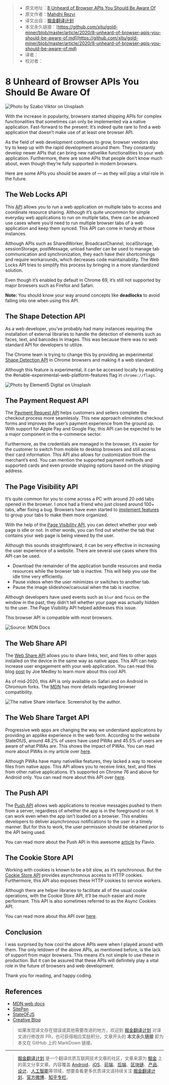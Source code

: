 > * 原文地址：[8 Unheard of Browser APIs You Should Be Aware Of](https://medium.com/better-programming/8-unheard-of-browser-apis-you-should-be-aware-of-45247e7d5f3a)
> * 原文作者：[Mahdhi Rezvi](https://medium.com/@mahdhirezvi)
> * 译文出自：[掘金翻译计划](https://github.com/xitu/gold-miner)
> * 本文永久链接：[https://github.com/xitu/gold-miner/blob/master/article/2020/8-unheard-of-browser-apis-you-should-be-aware-of.md](https://github.com/xitu/gold-miner/blob/master/article/2020/8-unheard-of-browser-apis-you-should-be-aware-of.md)
> * 译者：
> * 校对者：

# 8 Unheard of Browser APIs You Should Be Aware Of

![Photo by [Szabo Viktor](https://unsplash.com/@vmxhu?utm_source=medium&utm_medium=referral) on [Unsplash](https://unsplash.com?utm_source=medium&utm_medium=referral)](https://cdn-images-1.medium.com/max/9990/0*WzOJqPzOSrcQrX5b)

With the increase in popularity, browsers started shipping APIs for complex functionalities that sometimes can only be implemented via a native application. Fast-forward to the present: It’s indeed quite rare to find a web application that doesn’t make use of at least one browser API.

As the field of web development continues to grow, browser vendors also try to keep up with the rapid development around them. They constantly develop newer APIs that can bring new nativelike functionalities to your web application. Furthermore, there are some APIs that people don’t know much about, even though they’re fully supported in modern browsers.

Here are some APIs you should be aware of — as they will play a vital role in the future.

## The Web Locks API

This [API](https://developer.mozilla.org/en-US/docs/Web/API/Web_Locks_API) allows you to run a web application on multiple tabs to access and coordinate resource sharing. Although it’s quite uncommon for simple everyday web applications to run on multiple tabs, there can be advanced use cases where you’d need to run multiple browser tabs of a web application and keep them synced. This API can come in handy at those instances.

Although APIs such as SharedWorker, BroadcastChannel, localStorage, sessionStorage, postMessage, unload handler can be used to manage tab communication and synchronization, they each have their shortcomings and require workarounds, which decreases code maintainability. The Web Locks API tries to simplify this process by bringing in a more standardized solution.

Even though it’s enabled by default in Chrome 69, it’s still not supported by major browsers such as Firefox and Safari.

**Note:** You should know your way around concepts like **deadlocks** to avoid falling into one when using this API.

## The Shape Detection API

As a web developer, you’ve probably had many instances requiring the installation of external libraries to handle the detection of elements such as faces, text, and barcodes in images. This was because there was no web standard API for developers to utilize.

The Chrome team is trying to change this by providing an experimental [Shape Detection API](https://web.dev/shape-detection/) in Chrome browsers and making it a web standard.

Although this feature is experimental, it can be accessed locally by enabling the #enable-experimental-web-platform-features flag in `chrome://flags`.

![Photo by [Element5 Digital](https://unsplash.com/@element5digital?utm_source=medium&utm_medium=referral) on [Unsplash](https://unsplash.com?utm_source=medium&utm_medium=referral)](https://cdn-images-1.medium.com/max/9542/0*0NoSa7j_eQ1npFws)

## The Payment Request API

The [Payment Request API](https://developer.mozilla.org/en-US/docs/Web/API/Payment_Request_API) helps customers and sellers complete the checkout process more seamlessly. This new approach eliminates checkout forms and improves the user’s payment experience from the ground up. With support for Apple Pay and Google Pay, this API can be expected to be a major component in the e-commerce sector.

Furthermore, as the credentials are managed in the browser, it’s easier for the customer to switch from mobile to desktop browsers and still access their card information. This API also allows for customization from the merchant’s end. You can mention the supported payment methods and supported cards and even provide shipping options based on the shipping address.

## The Page Visibility API

It’s quite common for you to come across a PC with around 20 odd tabs opened in the browser. I once had a friend who just closed around 100+ tabs, after fixing a bug. Browsers have even started to [implement features](https://blog.google/products/chrome/manage-tabs-with-google-chrome/) to group your tabs to make them more organized.

With the help of the [Page Visibility API](https://developer.mozilla.org/en-US/docs/Web/API/Page_Visibility_API), you can detect whether your web page is idle or not. In other words, you can find out whether the tab that contains your web page is being viewed by the user.

Although this sounds straightforward, it can be very effective in increasing the user experience of a website. There are several use cases where this API can be used.

* Download the remainder of the application bundle resources and media resources while the browser tab is inactive. This will help you use the idle time very efficiently.
* Pause videos when the user minimizes or switches to another tab.
* Pause the image slideshow/carousal when the tab is inactive.

Although developers have used events such as `blur` and `focus` on the window in the past, they didn’t tell whether your page was actually hidden to the user. The Page Visibility API helped addresses this issue.

This browser API is compatible with most browsers.

![Source: [MDN Docs](https://developer.mozilla.org/en-US/docs/Web/API/Page_Visibility_API#Browser_compatibility)](https://cdn-images-1.medium.com/max/2000/1*I743ncklwG4-veVjsVFfSA.png)

## The Web Share API

The [Web Share API](https://www.w3.org/TR/web-share/) allows you to share links, text, and files to other apps installed on the device in the same way as native apps. This API can help increase user engagement with your web application. You can read this blog [post](https://web.dev/web-share/) by Joe Medley to learn more about this cool API.

As of mid-2020, this API is only available on Safari and on Android in Chromium forks. The [MDN](https://developer.mozilla.org/en-US/docs/Web/API/Navigator/share#Browser_compatibility) has more details regarding browser compatibility.

![The native Share interface. Screenshot by the author.](https://cdn-images-1.medium.com/max/2000/1*uhEtWw7OEueQkMPXrn6Akw.png)

## The Web Share Target API

Progressive web apps are changing the way we understand applications by providing an applike experience in the web form. According to the website StateOfJS, around 48.2% of users have used PWAs and 45.5% of users are aware of what PWAs are. This shows the impact of PWAs. You can read more about PWAs in my article over [here](https://medium.com/better-programming/progressive-web-apps-an-overview-c6e4328ef2d2?source=friends_link&sk=94b7cf9919c4bb86e407604dd975dadb).

Although PWAs have many nativelike features, they lacked a way to receive files from native apps. This API allows you to receive links, text, and files from other native applications. It’s supported on Chrome 76 and above for Android only. You can read more about this API over [here](https://web.dev/web-share-target/).

## The Push API

The [Push API](https://developer.mozilla.org/en-US/docs/Web/API/Push_API) allows web applications to receive messages pushed to them from a server, regardless of whether the app is in the foreground or not. It can work even when the app isn’t loaded on a browser. This enables developers to deliver asynchronous notifications to the user in a timely manner. But for this to work, the user permission should be obtained prior to the API being used.

You can read more about the Push API in this awesome [article](https://flaviocopes.com/push-api/) by Flavio.

## The Cookie Store API

Working with cookies is known to be a bit slow, as it’s synchronous. But the [Cookie Store API](https://developers.google.com/web/updates/2018/09/asynchronous-access-to-http-cookies) provides asynchronous access to HTTP cookies. Furthermore, this API also exposes these HTTP cookies to service workers.

Although there are helper libraries to facilitate all of the usual cookie operations, with the Cookie Store API, it’ll be much easier and more performant. This API is also sometimes referred to as the Async Cookies API.

You can read more about this API over [here](https://wicg.github.io/cookie-store/explainer.html).

## Conclusion

I was surprised by how cool the above APIs were when I played around with them. The only letdown of the above APIs, as mentioned before, is the lack of support from major browsers. This means it’s not simple to use these in production. But it can be assured that these APIs will definitely play a vital role in the future of browsers and web development.

Thank you for reading, and happy coding.

## References

* [MDN web docs](https://developer.mozilla.org/en-US/)
* [SitePen](https://www.sitepen.com/blog/cross-tab-synchronization-with-the-web-locks-api/)
* [StateOFJS](https://2019.stateofjs.com/)
* [Creative Bloq](https://www.creativebloq.com/features/15-web-apis-youve-never-heard-of)

> 如果发现译文存在错误或其他需要改进的地方，欢迎到 [掘金翻译计划](https://github.com/xitu/gold-miner) 对译文进行修改并 PR，也可获得相应奖励积分。文章开头的 **本文永久链接** 即为本文在 GitHub 上的 MarkDown 链接。

---

> [掘金翻译计划](https://github.com/xitu/gold-miner) 是一个翻译优质互联网技术文章的社区，文章来源为 [掘金](https://juejin.im) 上的英文分享文章。内容覆盖 [Android](https://github.com/xitu/gold-miner#android)、[iOS](https://github.com/xitu/gold-miner#ios)、[前端](https://github.com/xitu/gold-miner#前端)、[后端](https://github.com/xitu/gold-miner#后端)、[区块链](https://github.com/xitu/gold-miner#区块链)、[产品](https://github.com/xitu/gold-miner#产品)、[设计](https://github.com/xitu/gold-miner#设计)、[人工智能](https://github.com/xitu/gold-miner#人工智能)等领域，想要查看更多优质译文请持续关注 [掘金翻译计划](https://github.com/xitu/gold-miner)、[官方微博](http://weibo.com/juejinfanyi)、[知乎专栏](https://zhuanlan.zhihu.com/juejinfanyi)。
